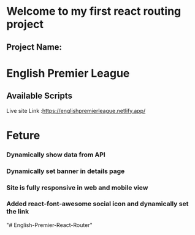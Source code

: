 # Welcome to my first react routing project

## Project Name:

# English Premier League

## Available Scripts
Live site Link :https://englishpremierleague.netlify.app/

# Feture

### Dynamically show data from API
### Dynamically set banner in details page
### Site is fully responsive in web and mobile view
### Added react-font-awesome social icon and dynamically set the link

"# English-Premier-React-Router" 
